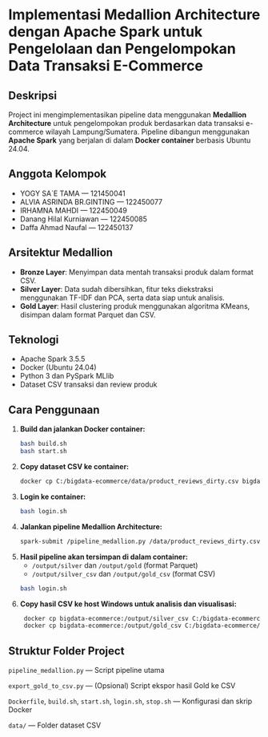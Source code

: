 # Implementasi Medallion Architecture dengan Apache Spark untuk Pengelolaan dan Pengelompokan Data Transaksi E-Commerce

## Deskripsi  
Project ini mengimplementasikan pipeline data menggunakan **Medallion Architecture** untuk pengelompokan produk berdasarkan data transaksi e-commerce wilayah Lampung/Sumatera. Pipeline dibangun menggunakan **Apache Spark** yang berjalan di dalam **Docker container** berbasis Ubuntu 24.04.

## Anggota Kelompok  
- YOGY SA`E TAMA — 121450041  
- ALVIA ASRINDA BR.GINTING — 122450077  
- IRHAMNA MAHDI — 122450049  
- Danang Hilal Kurniawan — 122450085  
- Daffa Ahmad Naufal — 122450137
  
## Arsitektur Medallion  
- **Bronze Layer**: Menyimpan data mentah transaksi produk dalam format CSV.  
- **Silver Layer**: Data sudah dibersihkan, fitur teks diekstraksi menggunakan TF-IDF dan PCA, serta data siap untuk analisis.  
- **Gold Layer**: Hasil clustering produk menggunakan algoritma KMeans, disimpan dalam format Parquet dan CSV.

## Teknologi  
- Apache Spark 3.5.5  
- Docker (Ubuntu 24.04)  
- Python 3 dan PySpark MLlib  
- Dataset CSV transaksi dan review produk

## Cara Penggunaan

1. **Build dan jalankan Docker container:**  
   ```bash
   bash build.sh
   bash start.sh
   ```
2. **Copy dataset CSV ke container:**
   ```bash
   docker cp C:/bigdata-ecommerce/data/product_reviews_dirty.csv bigdata-ecommerce:/data/product_reviews_dirty.csv
   ```
3. **Login ke container:**
   ```bash
   bash login.sh
   ```
4. **Jalankan pipeline Medallion Architecture:**
   ```bash
   spark-submit /pipeline_medallion.py /data/product_reviews_dirty.csv /output
   ```
5. **Hasil pipeline akan tersimpan di dalam container:**
   - `/output/silver` dan `/output/gold` (format Parquet)
   - `/output/silver_csv` dan `/output/gold_csv` (format CSV)
   ```bash
   bash login.sh
   ```
6. **Copy hasil CSV ke host Windows untuk analisis dan visualisasi:**
   ```bash
    docker cp bigdata-ecommerce:/output/silver_csv C:/bigdata-ecommerce/output/silver_csv
    docker cp bigdata-ecommerce:/output/gold_csv C:/bigdata-ecommerce/output/gold_csv
   ```

## Struktur Folder Project
`pipeline_medallion.py` — Script pipeline utama

`export_gold_to_csv.py` — (Opsional) Script ekspor hasil Gold ke CSV

`Dockerfile`, `build.sh`, `start.sh`, `login.sh`, `stop.sh` — Konfigurasi dan skrip Docker

`data/` — Folder dataset CSV
